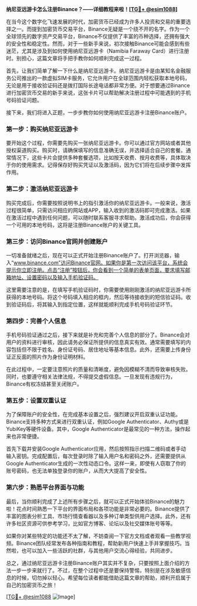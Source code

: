 **纳尼亚远游卡怎么注册Binance？——详细教程来啦！[[TG💪+ @esim1088](https://t.me/s/esim1088)]**

在当今这个数字化飞速发展的时代，加密货币已经成为许多人投资和交易的重要选择之一。而提到加密货币交易平台，Binance无疑是一个绕不开的名字。作为一个全球领先的数字资产交易平台，Binance不仅提供了丰富的币种选择，还拥有强大的安全性和稳定性。然而，对于一些新手来说，初次接触Binance可能会感到有些迷茫，尤其是涉及到如何使用纳尼亚远游卡（Namibia Faraway Card）进行注册时。别担心，这篇文章将手把手教你如何顺利完成这一过程。

首先，让我们简单了解一下什么是纳尼亚远游卡。纳尼亚远游卡是由某知名金融服务公司推出的一款虚拟SIM卡服务，它允许用户在全球范围内轻松获取本地号码，无论是用于接收验证码还是拨打国际长途电话都非常方便。对于想要通过Binance进行加密货币交易的新手来说，这张卡片可以帮助解决注册过程中可能遇到的手机号码验证问题。

接下来，我们将进入正题，一步步教你如何使用纳尼亚远游卡注册Binance账户。

### 第一步：购买纳尼亚远游卡

要开始这个过程，你需要先购买一张纳尼亚远游卡。你可以通过官方网站或者其他授权渠道购买。购买时，请确保填写的信息准确无误，并选择适合自己的套餐。通常情况下，这些卡片会提供多种套餐选项，比如按天收费、按月收费等，具体取决于你的使用需求。记得保存好购买凭证以及激活码，因为它们将在后续步骤中发挥作用。

### 第二步：激活纳尼亚远游卡

购买完成后，你需要按照说明书上的指引激活你的纳尼亚远游卡。一般来说，激活过程很简单，只需访问相应的网站或APP，输入收到的激活码即可完成激活。如果在激活过程中遇到任何问题，可以随时联系客服寻求帮助。激活成功后，你会获得一个可用的本地号码，这将是注册Binance账户的关键工具。

### 第三步：访问Binance官网并创建账户

一切准备就绪之后，现在可以正式开始注册Binance账户了。打开浏览器，输入“www.binance.com”访问Binance官网。如果你是第一次访问该平台，系统会提示你立即注册。点击“注册”按钮后，你会看到一个简单的表单页面，要求填写邮箱地址、设置密码以及输入手机验证码。

这里需要注意的是，在填写手机验证码时，你需要使用刚刚激活的纳尼亚远游卡所获得的本地号码。将这个号码填入相应的框内，然后等待接收到的短信验证码。收到验证码后，将其输入到指定位置，这样就能顺利完成手机号码验证环节。

### 第四步：完善个人信息

手机号码验证通过之后，接下来就是补充和完善个人信息的部分了。Binance会对用户的资料进行审核，因此请务必保证所提供的信息真实有效。通常需要填写的内容包括但不限于姓名、身份证号码、居住地址等基本信息。此外，还需要上传身份证正反面的照片作为身份证明材料。

在此过程中，一定要注意照片的质量和清晰度，避免因模糊不清而导致审核失败。同时，也要遵守相关法律法规，不得提交虚假信息。一旦发现有违规行为，Binance有权冻结甚至关闭账户。

### 第五步：设置双重认证

为了保障账户的安全性，在完成基本设置之后，强烈建议开启双重认证功能。Binance支持多种方式来进行双重认证，例如Google Authenticator、Authy或是YubiKey等硬件设备。其中，Google Authenticator是最常见的一种方法，操作起来也非常便捷。

首先下载并安装Google Authenticator应用，然后按照指示扫描二维码或者手动输入密钥。完成配置后，每次登录时除了输入用户名和密码之外，还需要提供从Google Authenticator生成的一次性动态口令。这样一来，即使有人窃取了你的账号密码，也无法单独登录你的账户，从而大大提高了安全性。

### 第六步：熟悉平台界面与功能

最后，当你顺利完成了上述所有步骤之后，就可以正式开始体验Binance的魅力啦！花点时间熟悉一下平台的界面布局和各项功能是非常必要的。Binance提供了丰富的图表分析工具、市场行情查看器以及多种订单类型供用户选择。此外，还有许多社区资源可供参考学习，比如官方博客、论坛以及社交媒体账号等等。

如果你对某些特定的功能还不太了解，不妨查阅一下官方文档或者观看一些教学视频。Binance团队经常发布各种指南和教程，帮助新用户快速上手并掌握技巧。当然啦，也可以加入一些活跃的社群，与其他用户交流心得经验，共同进步。

总之，通过纳尼亚远游卡注册Binance账户其实并不复杂，只要按照上面介绍的方法一步一步来就行了。不过，在整个过程中还是要保持警惕，特别是在涉及敏感信息的时候，切勿掉以轻心。希望每位读者都能借助这篇文章的帮助，顺利开启属于自己的加密货币之旅！

[[TG💪+ @esim1088](https://t.me/s/esim1088) ![Image](https://i.postimg.cc/4NQfJmqS/Snipaste-2025-05-13-00-14-12.png)]